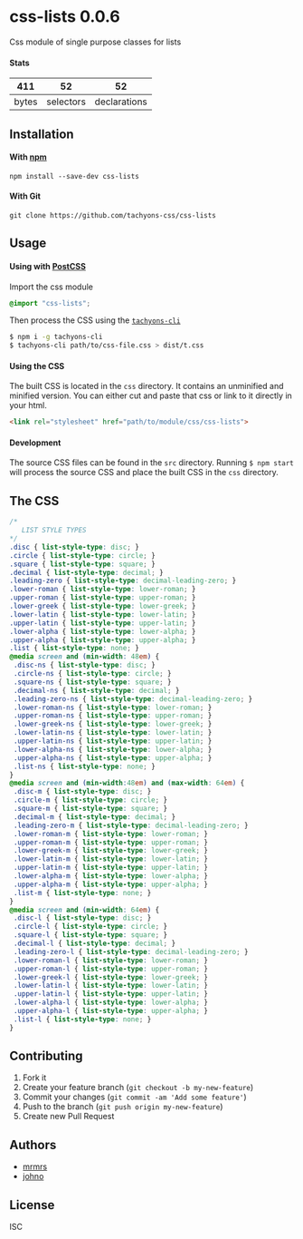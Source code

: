 # css-lists 0.0.6

Css module of single purpose classes for lists

#### Stats

411 | 52 | 52
---|---|---
bytes | selectors | declarations

## Installation

#### With [npm](https://npmjs.com)

```
npm install --save-dev css-lists
```

#### With Git

```
git clone https://github.com/tachyons-css/css-lists
```

## Usage

#### Using with [PostCSS](https://github.com/postcss/postcss)

Import the css module

```css
@import "css-lists";
```

Then process the CSS using the [`tachyons-cli`](https://github.com/tachyons-css/tachyons-cli)

```sh
$ npm i -g tachyons-cli
$ tachyons-cli path/to/css-file.css > dist/t.css
```

#### Using the CSS

The built CSS is located in the `css` directory. It contains an unminified and minified version.
You can either cut and paste that css or link to it directly in your html.

```html
<link rel="stylesheet" href="path/to/module/css/css-lists">
```

#### Development

The source CSS files can be found in the `src` directory.
Running `$ npm start` will process the source CSS and place the built CSS in the `css` directory.

## The CSS

```css
/*
   LIST STYLE TYPES
*/
.disc { list-style-type: disc; }
.circle { list-style-type: circle; }
.square { list-style-type: square; }
.decimal { list-style-type: decimal; }
.leading-zero { list-style-type: decimal-leading-zero; }
.lower-roman { list-style-type: lower-roman; }
.upper-roman { list-style-type: upper-roman; }
.lower-greek { list-style-type: lower-greek; }
.lower-latin { list-style-type: lower-latin; }
.upper-latin { list-style-type: upper-latin; }
.lower-alpha { list-style-type: lower-alpha; }
.upper-alpha { list-style-type: upper-alpha; }
.list { list-style-type: none; }
@media screen and (min-width: 48em) {
 .disc-ns { list-style-type: disc; }
 .circle-ns { list-style-type: circle; }
 .square-ns { list-style-type: square; }
 .decimal-ns { list-style-type: decimal; }
 .leading-zero-ns { list-style-type: decimal-leading-zero; }
 .lower-roman-ns { list-style-type: lower-roman; }
 .upper-roman-ns { list-style-type: upper-roman; }
 .lower-greek-ns { list-style-type: lower-greek; }
 .lower-latin-ns { list-style-type: lower-latin; }
 .upper-latin-ns { list-style-type: upper-latin; }
 .lower-alpha-ns { list-style-type: lower-alpha; }
 .upper-alpha-ns { list-style-type: upper-alpha; }
 .list-ns { list-style-type: none; }
}
@media screen and (min-width:48em) and (max-width: 64em) {
 .disc-m { list-style-type: disc; }
 .circle-m { list-style-type: circle; }
 .square-m { list-style-type: square; }
 .decimal-m { list-style-type: decimal; }
 .leading-zero-m { list-style-type: decimal-leading-zero; }
 .lower-roman-m { list-style-type: lower-roman; }
 .upper-roman-m { list-style-type: upper-roman; }
 .lower-greek-m { list-style-type: lower-greek; }
 .lower-latin-m { list-style-type: lower-latin; }
 .upper-latin-m { list-style-type: upper-latin; }
 .lower-alpha-m { list-style-type: lower-alpha; }
 .upper-alpha-m { list-style-type: upper-alpha; }
 .list-m { list-style-type: none; }
}
@media screen and (min-width: 64em) {
 .disc-l { list-style-type: disc; }
 .circle-l { list-style-type: circle; }
 .square-l { list-style-type: square; }
 .decimal-l { list-style-type: decimal; }
 .leading-zero-l { list-style-type: decimal-leading-zero; }
 .lower-roman-l { list-style-type: lower-roman; }
 .upper-roman-l { list-style-type: upper-roman; }
 .lower-greek-l { list-style-type: lower-greek; }
 .lower-latin-l { list-style-type: lower-latin; }
 .upper-latin-l { list-style-type: upper-latin; }
 .lower-alpha-l { list-style-type: lower-alpha; }
 .upper-alpha-l { list-style-type: upper-alpha; }
 .list-l { list-style-type: none; }
}
```

## Contributing

1. Fork it
2. Create your feature branch (`git checkout -b my-new-feature`)
3. Commit your changes (`git commit -am 'Add some feature'`)
4. Push to the branch (`git push origin my-new-feature`)
5. Create new Pull Request

## Authors

* [mrmrs](http://mrmrs.io)
* [johno](http://johnotander.com)

## License

ISC
